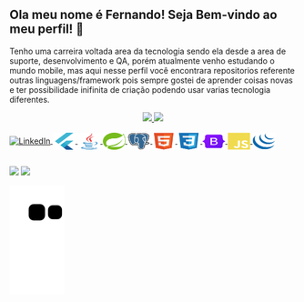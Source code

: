 ## Ola meu nome é Fernando! Seja Bem-vindo ao meu perfil! 👋

Tenho uma carreira voltada area da tecnologia sendo ela desde a area de suporte, desenvolvimento e QA,
porém atualmente venho estudando o mundo mobile, mas aqui nesse perfil você encontrara repositorios referente outras linguagens/framework pois sempre gostei de aprender coisas novas e ter possibilidade inifinita de criação podendo usar varias tecnologia diferentes.


<div align="center">
  <a href="https://github.com/F-Delgado">
  <img height="180em" src="https://github-readme-stats.vercel.app/api?username=F-Delgado&show_icons=true&theme=dracula&include_all_commits=true&count_private=true"/>
  <img height="180em" src="https://github-readme-stats.vercel.app/api/top-langs/?username=F-Delgado&layout=compact&langs_count=7&theme=dracula"/>
</div>

  <div style="display: inline_block"><br>
  <img align="center" alt="LinkedIn" height="30" width="40" href="https://www.linkedin.com/in/fernando-delgado-bautista/" src="https://raw.githubusercontent.com/devicons/devicon/master/icons/flutter/linkedin-original.svg">  
  <img align="center" alt="Flutter" height="30" width="40" src="https://raw.githubusercontent.com/devicons/devicon/master/icons/flutter/flutter-original.svg">
  <img align="center" alt="Java" height="30" width="40" src="https://raw.githubusercontent.com/devicons/devicon/master/icons/java/java-original.svg">  
  <img align="center" alt="Spring" height="30" width="40" src="https://raw.githubusercontent.com/devicons/devicon/master/icons/spring/spring-original.svg">
  <img align="center" alt="PostgresSQL" height="30" width="40" src="https://raw.githubusercontent.com/devicons/devicon/master/icons/postgresql/postgresql-original.svg">
  <img align="center" alt="HTML" height="30" width="40" src="https://raw.githubusercontent.com/devicons/devicon/master/icons/html5/html5-original.svg">
  <img align="center" alt="CSS" height="30" width="40" src="https://raw.githubusercontent.com/devicons/devicon/master/icons/css3/css3-original.svg">
  <img align="center" alt="Bootstrap" height="30" width="40" src="https://raw.githubusercontent.com/devicons/devicon/master/icons/bootstrap/bootstrap-original.svg">
  <img align="center" alt="JS" height="30" width="40" src="https://raw.githubusercontent.com/devicons/devicon/master/icons/javascript/javascript-plain.svg">
  <img align="center" alt="JQuery" height="30" width="40" src="https://raw.githubusercontent.com/devicons/devicon/master/icons/jquery/jquery-original.svg">  
  
  
</div>
  
##
  <div> 
  <a href = "mailto:fdbautista90@gmail.com"><img src="https://img.shields.io/badge/-Gmail-%23333?style=for-the-badge&logo=gmail&logoColor=white" target="_blank"></a>
  <a href="https://www.linkedin.com/in/fernando-delgado-bautista/" target="_blank"><img src="https://img.shields.io/badge/-LinkedIn-%230077B5?style=for-the-badge&logo=linkedin&logoColor=white" target="_blank"></a> 
 
  ![Snake animation](https://github.com/F-Delgado/F-Delgado/blob/output/github-contribution-grid-snake.svg)
 
</div>
  


